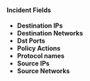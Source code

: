 
#### Incident Fields
- **Destination IPs**
- **Destination Networks**
- **Dst Ports**
- **Policy Actions**
- **Protocol names**
- **Source IPs**
- **Source Networks**
